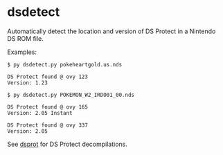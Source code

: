 # dsdetect

Automatically detect the location and version of DS Protect in a Nintendo DS ROM file.

Examples:

```
$ py dsdetect.py pokeheartgold.us.nds

DS Protect found @ ovy 123
Version: 1.23

```

```
$ py dsdetect.py POKEMON_W2_IRDO01_00.nds

DS Protect found @ ovy 165
Version: 2.05 Instant

DS Protect found @ ovy 337
Version: 2.05

```

See [dsprot](https://github.com/taxicat1/dsprot/) for DS Protect decompilations.
